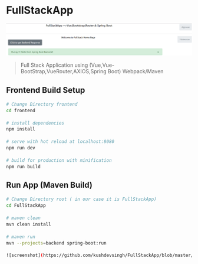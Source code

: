 # FullStackApp

![screenshot](https://github.com/kushdevsingh/FullStackApp/blob/master/fullStackAppImage.PNG)

> Full Stack Application using (Vue,Vue-BootStrap,VueRouter,AXIOS,Spring Boot) Webpack/Maven

## Frontend Build Setup

``` bash
# Change Directory frontend
cd frontend

# install dependencies
npm install

# serve with hot reload at localhost:8080
npm run dev

# build for production with minification
npm run build

```
## Run App (Maven Build)

``` bash
# Change Directory root ( in our case it is FullStackApp)
cd FullStackApp 

# maven clean
mvn clean install

# maven run
mvn --projects=backend spring-boot:run

![screenshot](https://github.com/kushdevsingh/FullStackApp/blob/master/mvn-RunImage.PNG)




